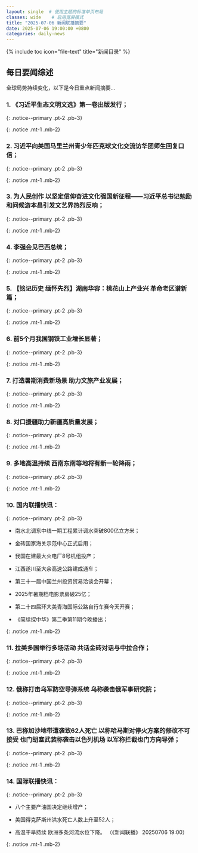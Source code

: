 ```yaml
---
layout: single  # 使用主题的标准单页布局
classes: wide    # 启用宽屏模式
title: "2025-07-06 新闻联播摘要"
date: 2025-07-06 19:00:00 +0800
categories: daily-news
---
```


{% include toc icon="file-text" title="新闻目录" %}
   
## 每日要闻综述

全球局势持续变化，以下是今日重点新闻摘要...

### 1. 《习近平生态文明文选》第一卷出版发行； 

{: .notice--primary .pt-2 .pb-3}

{: .notice .mt-1 .mb-2}

### 2. 习近平向美国马里兰州青少年匹克球文化交流访华团师生回复口信； 

{: .notice--primary .pt-2 .pb-3}

{: .notice .mt-1 .mb-2}

### 3. 为人民创作 以坚定信仰奋进文化强国新征程——习近平总书记勉励和问候游本昌引发文艺界热烈反响； 

{: .notice--primary .pt-2 .pb-3}

{: .notice .mt-1 .mb-2}

### 4. 李强会见巴西总统； 

{: .notice--primary .pt-2 .pb-3}

{: .notice .mt-1 .mb-2}

### 5. 【铭记历史 缅怀先烈】湖南华容：桃花山上产业兴 革命老区谱新篇； 

{: .notice--primary .pt-2 .pb-3}

{: .notice .mt-1 .mb-2}

### 6. 前5个月我国钢铁工业增长显著； 

{: .notice--primary .pt-2 .pb-3}

{: .notice .mt-1 .mb-2}

### 7. 打造暑期消费新场景 助力文旅产业发展； 

{: .notice--primary .pt-2 .pb-3}

{: .notice .mt-1 .mb-2}

### 8. 对口援疆助力新疆高质量发展； 

{: .notice--primary .pt-2 .pb-3}

{: .notice .mt-1 .mb-2}

### 9. 多地高温持续 西南东南等地将有新一轮降雨； 

{: .notice--primary .pt-2 .pb-3}

{: .notice .mt-1 .mb-2}

### 10. 国内联播快讯： 

{: .notice--primary .pt-2 .pb-3}

- 南水北调东中线一期工程累计调水突破800亿立方米；

- 金砖国家海关示范中心正式启用；

- 我国在建最大火电厂8号机组投产；

- 江西遂川至大余高速公路建成通车；

- 第三十一届中国兰州投资贸易洽谈会开幕；

- 2025年暑期档电影票房破25亿；

- 第二十四届环大美青海国际公路自行车赛今天开赛；

- 《简牍探中华》第二季第11期今晚播出；

{: .notice .mt-1 .mb-2}

### 11. 拉美多国举行多场活动 共话金砖对话与中拉合作； 

{: .notice--primary .pt-2 .pb-3}

{: .notice .mt-1 .mb-2}

### 12. 俄称打击乌军防空导弹系统 乌称袭击俄军事研究院； 

{: .notice--primary .pt-2 .pb-3}

{: .notice .mt-1 .mb-2}

### 13. 巴称加沙地带遭袭致62人死亡 以称哈马斯对停火方案的修改不可接受 也门胡塞武装称袭击以色列机场 以军称拦截也门方向导弹； 

{: .notice--primary .pt-2 .pb-3}

{: .notice .mt-1 .mb-2}

### 14. 国际联播快讯： 

{: .notice--primary .pt-2 .pb-3}

- 八个主要产油国决定继续增产；

- 美国得克萨斯州洪水死亡人数上升至52人；

- 高温干旱持续 欧洲多条河流水位下降。 （《新闻联播》 20250706 19:00）

{: .notice .mt-1 .mb-2}